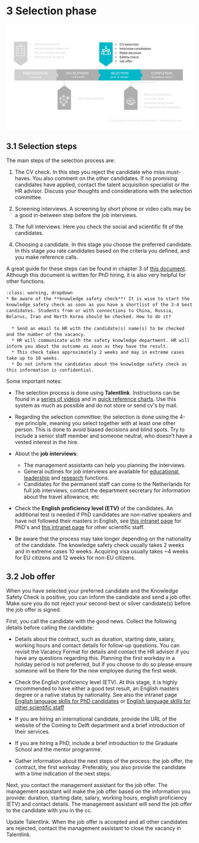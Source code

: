 # 3 Selection phase

![SelectionPhase](../PhDPostDocs/Appendices/3Selection.PNG)


## 3.1 Selection steps 

The main steps of the selection process are:

1. The CV check. In this step you reject the candidate who miss must-haves. You also comment on the other candidates. If no promising candidates have applied, contact the talent acquisition specialist or the HR advisor. Discuss your thoughts and considerations with the selection committee.

2. Screening interviews. A screening by short phone or video calls may be a good in-between step before the job interviews. 

3. The full interviews. Here you check the social and scientific fit of the candidates. 

4. Choosing a candidate. In this stage you choose the preferred candidate. In this stage you rate candidates based on the criteria you defined, and you make reference calls. 


A great guide for these steps can be found in chapter 3 of [this document](../PhDPostDocs/Appendices/PhD%20Recruitment%20en%20Selection%20Guide%20V1.pdf). Although this document is written for PhD hiring, it is also very helpful for other functions. 

```{admonition} Knowledge safety check
:class: warning, dropdown
* Be aware of the **knowledge safety check**! It is wise to start the knowledge safety check as soon as you have a shortlist of the 3-4 best candidates. Students from or with connections to China, Russia, Belarus, Iran and North Korea should be checked. How to do it? 

  * Send an email to HR with the candidate(s) name(s) to be checked and the number of the vacancy.  
  * HR will communicate with the safety knowledge department. HR will inform you about the outcome as soon as they have the result.  
  * This check takes approximately 2 weeks and may in extreme cases take up to 10 weeks. 
  * Do not inform the candidates about the knowledge safety check as this information is confidential. 
```


Some important notes: 
* The selection process is done using **Talentlink**. Instructions can be found in a [series of videos](https://www.youtube.com/watch?v=qbWrpIaE6Ac&list=PLvaU1SY38TUVKbhgaSeaaKQhWeHsRUDiZ&index=1)
and in [quick reference charts](https://intranet.tudelft.nl/en/group/guest/-/recruitmentsysteem). Use this system as much as possible and do not store or send cv's by mail. 

* Regarding the selection committee: the selection is done using the 4-eye principle, meaning you select together with at least one other person. This is done to avoid biased decisions and blind spots. Try to include a senior staff member and someone neutral, who doesn’t have a vested interest in the hire.

* About the **job interviews**: 

  * The management assistants can help you planning the interviews.  
  * General outlines for job interviews are available for [educational](../PhDPostDocs/Appendices/JobInterview_HelpingFiles/SPV%20Education%20Questionaire%20-%2020221220.%20-final.docx), 
  [leadership](../PhDPostDocs/Appendices/JobInterview_HelpingFiles/SPV%20Leadership%20questionaire%2020221220%20-%20final.docx) and [research](../PhDPostDocs/Appendices/JobInterview_HelpingFiles/SPV%20Research%20Questionaire%2020221220%20-%20final.docx) functions.  
  * Candidates for the permanent staff can come to the Netherlands for full job interviews, contact the department secretary for information about the travel allowance, etc 


* Check the **English proficiency level (ETV)** of the candidates. An additional test is needed if PhD candidates are non-native speakers and have not followed their masters in English, see [this intranet page](https://intranet.tudelft.nl/en/-/english-language-skills-etv-for-phd-candidates?p_l_back_url=%2Fen%2Fgroup%2Fguest%2Fsearch%3Fq%3Detv) for PhD's and [this intranet page](https://intranet.tudelft.nl/en/-/itav-english-language-skills?p_l_back_url=%2Fen%2Fgroup%2Fguest%2Fsearch%3Fq%3Detv) for other scientific staff.


* Be aware that the process may take longer depending on the nationality of the candidate. The knowledge safety check usually takes 2 weeks and in extreme cases 10 weeks. Acquiring visa usually takes ~4 weeks for EU citizens and 12 weeks for non-EU citizens. 


## 3.2 Job offer 

When you have selected your preferred candidate and the Knowledge Safety Check is positive, you can inform the candidate and send a job offer. Make sure you do not reject your second-best or silver candidate(s) before the job offer is signed.  

First, you call the candidate with the good news. Collect the following details before calling the candidate: 

* Details about the contract, such as duration, starting date, salary, working hours and contact details for follow-up questions. You can revisit the Vacancy Format for details and contact the HR advisor if you have any questions regarding this. Planning the first workday in a holiday period is not preferred, but if you choose to do so please ensure someone will be there for the new employee during the first week. 

* Check the English proficiency level (ETV). At this stage, it is highly recommended to have either a good test result, an English masters degree or a native status by nationality. See also the intranet page [English language skills for PhD candidates](https://intranet.tudelft.nl/en/-/english-language-skills-etv-for-phd-candidates?p_l_back_url=%2Fen%2Fgroup%2Fguest%2Fsearch%3Fq%3Detv) or [English language skills for other scientific staff](https://intranet.tudelft.nl/en/-/itav-english-language-skills?p_l_back_url=%2Fen%2Fgroup%2Fguest%2Fsearch%3Fq%3Detv)

* If you are hiring an international candidate, provide the URL of the website of the Coming to Delft department and a brief introduction of their services.  

* If you are hiring a PhD, include a brief introduction to the Graduate School and the mentor programme. 

* Gather information about the next steps of the process: the job offer, the contract, the first workday. Preferably, you also provide the candidate with a time indication of the next steps. 

Next, you contact the management assistant for the job offer. The management assistant will make the job offer based on the information you provide: duration, starting date, salary, working hours, english proficiency (ETV) and contact details. The management assistant will send the job offer to the candidate with you in the cc. 

Update Talentlink. When the job offer is accepted and all other candidates are rejected, contact the management assistant to close the vacancy in Talentlink. 